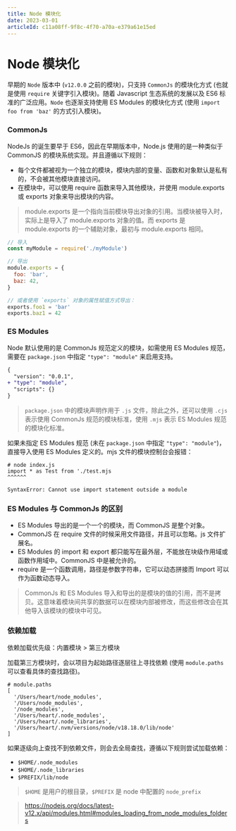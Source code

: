 ```yaml
---
title: Node 模块化
date: 2023-03-01
articleId: c11a08ff-9f8c-4f70-a70a-e379a61e15ed
---
```


# Node 模块化

早期的 `Node` 版本中 (`v12.0.0` 之前的模块)，只支持 `CommonJs` 的模块化方式 (也就是使用 `require` 关键字引入模块)。随着 Javascript 生态系统的发展以及 ES6 标准的广泛应用。`Node` 也逐渐支持使用 ES Modules 的模块化方式 (使用 `import foo from 'baz'` 的方式引入模块)。

### CommonJs

NodeJs 的诞生要早于 ES6，因此在早期版本中，Node.js 使用的是一种类似于 CommonJS 的模块系统实现。并且遵循以下规则：

- 每个文件都被视为一个独立的模块，模块内部的变量、函数和对象默认是私有的，不会被其他模块直接访问。
- 在模块中，可以使用 require 函数来导入其他模块，并使用 module.exports 或 exports 对象来导出模块的内容。

> module.exports 是一个指向当前模块导出对象的引用。当模块被导入时，实际上是导入了 module.exports 对象的值。而 exports 是 module.exports 的一个辅助对象，最初与 module.exports 相同。

```javascript
// 导入
const myModule = require('./myModule')

// 导出
module.exports = {
  foo: 'bar',
  baz: 42,
}

// 或者使用 `exports` 对象的属性赋值方式导出：
exports.foo1 = 'bar'
exports.baz1 = 42
```

### ES Modules

Node 默认使用的是 CommonJs 规范定义的模块，如需使用 ES Modules 规范，需要在 `package.json` 中指定 `"type": "module"` 来启用支持。

```diff
{
  "version": "0.0.1",
+ "type": "module",
  "scripts": {}
}
```

> `package.json` 中的模块声明作用于 `.js` 文件，除此之外，还可以使用 `.cjs` 表示使用 CommonJs 规范的模块标准，使用 `.mjs` 表示 ES Modules 规范的模块化标准。

如果未指定 ES Modules 规范 (未在 `package.json` 中指定 `"type": "module"`)，直接导入使用 ES Modules 定义的。mjs 文件的模块控制台会报错：

```shell
# node index.js
import * as Test from './test.mjs
^^^^^^

SyntaxError: Cannot use import statement outside a module
```

### ES Modules 与 CommonJs 的区别

- ES Modules 导出的是一个一个的模块，而 CommonJS 是整个对象。
- CommonJS 在 require 文件的时候采用文件路径，并且可以忽略。js 文件扩展名。
- ES Modules 的 import 和 export 都只能写在最外层，不能放在块级作用域或函数作用域中。CommonJS 中是被允许的。
- require 是一个函数调用，路径是参数字符串，它可以动态拼接而 Import 可以作为函数动态导入。

> CommonJs 和 ES Modules 导入和导出的是模块的值的引用，而不是拷贝。这意味着模块间共享的数据可以在模块内部被修改，而这些修改会在其他导入该模块的模块中可见。

### 依赖加载

依赖加载优先级：内置模块 > 第三方模块

加载第三方模块时，会以项目为起始路径逐层往上寻找依赖 (使用 `module.paths` 可以查看具体的查找路径)。

```shell
# module.paths
[
  '/Users/heart/node_modules',
  '/Users/node_modules',
  '/node_modules',
  '/Users/heart/.node_modules',
  '/Users/heart/.node_libraries',
  '/Users/heart/.nvm/versions/node/v18.18.0/lib/node'
]
```

如果逐级向上查找不到依赖文件，则会去全局查找，遵循以下规则尝试加载依赖：

- `$HOME/.node_modules`
- `$HOME/.node_libraries`
- `$PREFIX/lib/node`

> `$HOME` 是用户的根目录，`$PREFIX` 是 node 中配置的 `node_prefix`

> <https://nodejs.org/docs/latest-v12.x/api/modules.html#modules_loading_from_node_modules_folders>
